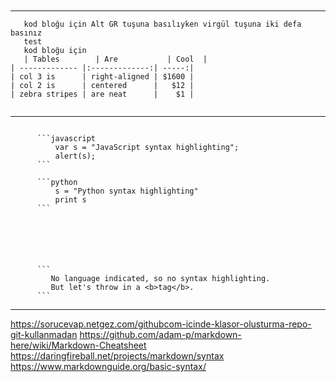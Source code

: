 
<code>
   <!-- Açıklama satırı -->
</code>


-----


```
   kod bloğu için Alt GR tuşuna basılıyken virgül tuşuna iki defa basınız
   test
   kod bloğu için
   | Tables        | Are           | Cool  |
| ------------- |:-------------:| -----:|
| col 3 is      | right-aligned | $1600 |
| col 2 is      | centered      |   $12 |
| zebra stripes | are neat      |    $1 |


```
-----

```

      ```javascript
          var s = "JavaScript syntax highlighting";
          alert(s);
      ```

      ```python
          s = "Python syntax highlighting"
          print s
      ```






      ```
         No language indicated, so no syntax highlighting. 
         But let's throw in a <b>tag</b>.
      ```

```


-----


   https://sorucevap.netgez.com/githubcom-icinde-klasor-olusturma-repo-git-kullanmadan
   https://github.com/adam-p/markdown-here/wiki/Markdown-Cheatsheet
   https://daringfireball.net/projects/markdown/syntax
   https://www.markdownguide.org/basic-syntax/

